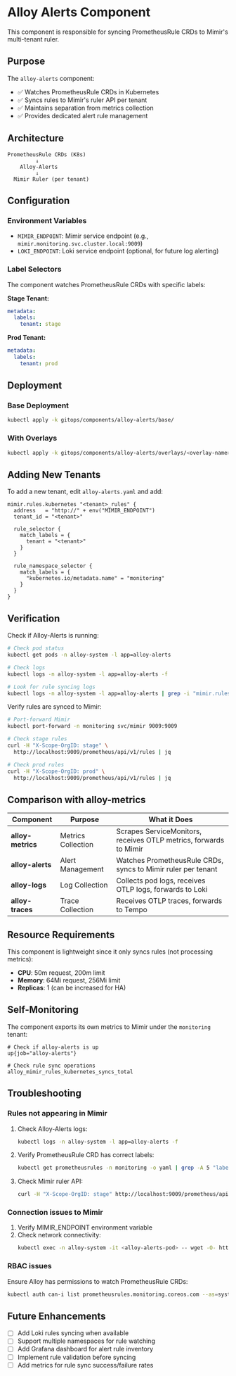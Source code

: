 # Alloy Alerts Component

This component is responsible for syncing PrometheusRule CRDs to Mimir's multi-tenant ruler.

## Purpose

The `alloy-alerts` component:

- ✅ Watches PrometheusRule CRDs in Kubernetes
- ✅ Syncs rules to Mimir's ruler API per tenant
- ✅ Maintains separation from metrics collection
- ✅ Provides dedicated alert rule management

## Architecture

```
PrometheusRule CRDs (K8s)
         ↓
    Alloy-Alerts
         ↓
  Mimir Ruler (per tenant)
```

## Configuration

### Environment Variables

- `MIMIR_ENDPOINT`: Mimir service endpoint (e.g., `mimir.monitoring.svc.cluster.local:9009`)
- `LOKI_ENDPOINT`: Loki service endpoint (optional, for future log alerting)

### Label Selectors

The component watches PrometheusRule CRDs with specific labels:

**Stage Tenant:**

```yaml
metadata:
  labels:
    tenant: stage
```

**Prod Tenant:**

```yaml
metadata:
  labels:
    tenant: prod
```

## Deployment

### Base Deployment

```bash
kubectl apply -k gitops/components/alloy-alerts/base/
```

### With Overlays

```bash
kubectl apply -k gitops/components/alloy-alerts/overlays/<overlay-name>/
```

## Adding New Tenants

To add a new tenant, edit `alloy-alerts.yaml` and add:

```hcl
mimir.rules.kubernetes "<tenant>_rules" {
  address   = "http://" + env("MIMIR_ENDPOINT")
  tenant_id = "<tenant>"

  rule_selector {
    match_labels = {
      tenant = "<tenant>"
    }
  }

  rule_namespace_selector {
    match_labels = {
      "kubernetes.io/metadata.name" = "monitoring"
    }
  }
}
```

## Verification

Check if Alloy-Alerts is running:

```bash
# Check pod status
kubectl get pods -n alloy-system -l app=alloy-alerts

# Check logs
kubectl logs -n alloy-system -l app=alloy-alerts -f

# Look for rule syncing logs
kubectl logs -n alloy-system -l app=alloy-alerts | grep -i "mimir.rules"
```

Verify rules are synced to Mimir:

```bash
# Port-forward Mimir
kubectl port-forward -n monitoring svc/mimir 9009:9009

# Check stage rules
curl -H "X-Scope-OrgID: stage" \
  http://localhost:9009/prometheus/api/v1/rules | jq

# Check prod rules
curl -H "X-Scope-OrgID: prod" \
  http://localhost:9009/prometheus/api/v1/rules | jq
```

## Comparison with alloy-metrics

| Component         | Purpose            | What it Does                                                      |
| ----------------- | ------------------ | ----------------------------------------------------------------- |
| **alloy-metrics** | Metrics Collection | Scrapes ServiceMonitors, receives OTLP metrics, forwards to Mimir |
| **alloy-alerts**  | Alert Management   | Watches PrometheusRule CRDs, syncs to Mimir ruler per tenant      |
| **alloy-logs**    | Log Collection     | Collects pod logs, receives OTLP logs, forwards to Loki           |
| **alloy-traces**  | Trace Collection   | Receives OTLP traces, forwards to Tempo                           |

## Resource Requirements

This component is lightweight since it only syncs rules (not processing metrics):

- **CPU**: 50m request, 200m limit
- **Memory**: 64Mi request, 256Mi limit
- **Replicas**: 1 (can be increased for HA)

## Self-Monitoring

The component exports its own metrics to Mimir under the `monitoring` tenant:

```promql
# Check if alloy-alerts is up
up{job="alloy-alerts"}

# Check rule sync operations
alloy_mimir_rules_kubernetes_syncs_total
```

## Troubleshooting

### Rules not appearing in Mimir

1. Check Alloy-Alerts logs:

   ```bash
   kubectl logs -n alloy-system -l app=alloy-alerts -f
   ```

2. Verify PrometheusRule CRD has correct labels:

   ```bash
   kubectl get prometheusrules -n monitoring -o yaml | grep -A 5 "labels:"
   ```

3. Check Mimir ruler API:
   ```bash
   curl -H "X-Scope-OrgID: stage" http://localhost:9009/prometheus/api/v1/rules
   ```

### Connection issues to Mimir

1. Verify MIMIR_ENDPOINT environment variable
2. Check network connectivity:
   ```bash
   kubectl exec -n alloy-system -it <alloy-alerts-pod> -- wget -O- http://mimir.monitoring.svc.cluster.local:9009/ready
   ```

### RBAC issues

Ensure Alloy has permissions to watch PrometheusRule CRDs:

```bash
kubectl auth can-i list prometheusrules.monitoring.coreos.com --as=system:serviceaccount:alloy-system:alloy-alerts
```

## Future Enhancements

- [ ] Add Loki rules syncing when available
- [ ] Support multiple namespaces for rule watching
- [ ] Add Grafana dashboard for alert rule inventory
- [ ] Implement rule validation before syncing
- [ ] Add metrics for rule sync success/failure rates
